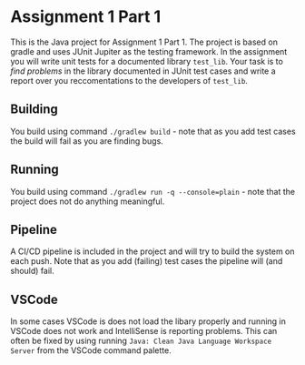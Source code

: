# Assignment 1 Part 1

This is the Java project for Assignment 1 Part 1. The project is based on gradle and uses JUnit Jupiter as the testing framework. In the assignment you will write unit tests for a documented library `test_lib`. Your task is to *find problems* in the library documented in JUnit test cases and write a report over you reccomentations to the developers of `test_lib`.

## Building

You build using command `./gradlew build` - note that as you add test cases the build will fail as you are finding bugs.  

## Running
You build using command `./gradlew run -q --console=plain` - note that the project does not do anything meaningful. 

## Pipeline
A CI/CD pipeline is included in the project and will try to build the system on each push. Note that as you add (failing) test cases the pipeline will (and should) fail.

## VSCode
In some cases VSCode is does not load the libary properly and running in VSCode does not work and IntelliSense is reporting problems. This can often be fixed by using running  `Java: Clean Java Language Workspace Server` from the VSCode command palette.